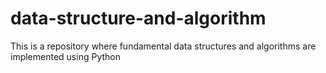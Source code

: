 # data-structure-and-algorithm
This is a repository where fundamental data structures and algorithms are implemented using Python
